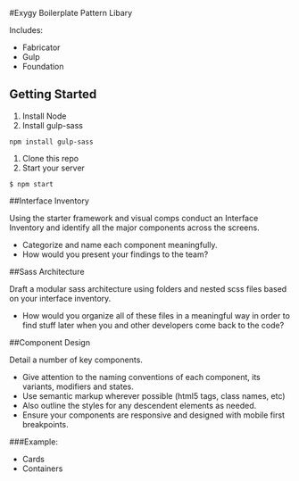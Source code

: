 #Exygy Boilerplate Pattern Libary

Includes:

* Fabricator
* Gulp
* Foundation

## Getting Started

1. Install Node
1. Install gulp-sass

```
npm install gulp-sass
```

1. Clone this repo
1. Start your server

```
$ npm start
```

##Interface Inventory

Using the starter framework and visual comps conduct an Interface Inventory and identify all the major components across the screens. 
* Categorize and name each component meaningfully. 
* How would you present your findings to the team?


##Sass Architecture

Draft a modular sass architecture using folders and nested scss files based on your interface inventory. 
* How would you organize all of these files in a meaningful way in order to find stuff later when you and other developers come back to the code?


##Component Design

Detail a number of key components. 
* Give attention to the naming conventions of each component, its variants, modifiers and states.
* Use semantic markup wherever possible (html5 tags, class names, etc)
* Also outline the styles for any descendent elements as needed. 
* Ensure your components are responsive and designed with mobile first breakpoints.

###Example:
* Cards
* Containers
